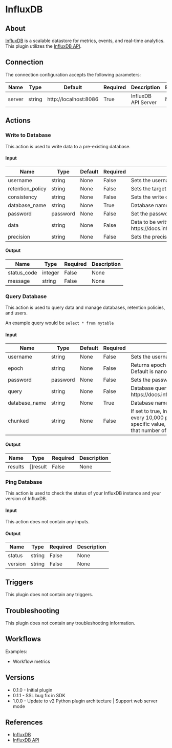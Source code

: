 
# InfluxDB

## About

[InfluxDB](https://docs.influxdata.com/influxdb) is a scalable datastore for metrics, events, and real-time analytics.
This plugin utilizes the [InfluxDB API](https://docs.influxdata.com/influxdb/v1.2/tools/api/).

## Connection

The connection configuration accepts the following parameters:

|Name|Type|Default|Required|Description|Enum|
|----|----|-------|--------|-----------|----|
|server|string|http\://localhost\:8086|True|InfluxDB API Server|None|

## Actions

### Write to Database

This action is used to write data to a pre-existing database.

#### Input

|Name|Type|Default|Required|Description|Enum|
|----|----|-------|--------|-----------|----|
|username|string|None|False|Sets the username for authentication|None|
|retention_policy|string|None|False|Sets the target retention policy for the write|None|
|consistency|string|None|False|Sets the write consistency for the point. One of [any,one,quorum,all]|None|
|database_name|string|None|True|Database name|None|
|password|password|None|False|Set the password for authentication|None|
|data|string|None|False|Data to be written into the database. Must be in Line Protocol format. See https\://docs.influxdata.com/influxdb/v1.2/write_protocols/line_protocol_tutorial/|None|
|precision|string|None|False|Sets the precision for the supplied Unix time values|None|

#### Output

|Name|Type|Required|Description|
|----|----|--------|-----------|
|status_code|integer|False|None|
|message|string|False|None|

### Query Database

This action is used to query data and manage databases, retention policies, and users.

An example query would be `select * from mytable`

#### Input

|Name|Type|Default|Required|Description|Enum|
|----|----|-------|--------|-----------|----|
|username|string|None|False|Sets the username for authentication|None|
|epoch|string|None|False|Returns epoch timestamps with the specified precision. Default is nanoseconds|None|
|password|password|None|False|Sets the password for authentication|None|
|query|string|None|False|Database query. Must follow InfluxQL syntax. See https\://docs.influxdata.com/influxdb/v1.2/query_language/|None|
|database_name|string|None|True|Database name|None|
|chunked|string|None|False|If set to true, InfluxDB chunks responses by series or by every 10,000 points, whichever occurs first. If set to a specific value, InfluxDB chunks responses by series or by that number of points|None|

#### Output

|Name|Type|Required|Description|
|----|----|--------|-----------|
|results|[]result|False|None|

### Ping Database

This action is used to check the status of your InfluxDB instance and your version of InfluxDB.

#### Input

This action does not contain any inputs.

#### Output

|Name|Type|Required|Description|
|----|----|--------|-----------|
|status|string|False|None|
|version|string|False|None|

## Triggers

This plugin does not contain any triggers.

## Troubleshooting

This plugin does not contain any troubleshooting information.

## Workflows

Examples:

* Workflow metrics

## Versions

* 0.1.0 - Initial plugin
* 0.1.1 - SSL bug fix in SDK
* 1.0.0 - Update to v2 Python plugin architecture | Support web server mode

## References

* [InfluxDB](https://docs.influxdata.com/influxdb)
* [InfluxDB API](https://docs.influxdata.com/influxdb/v1.2/tools/api/)
